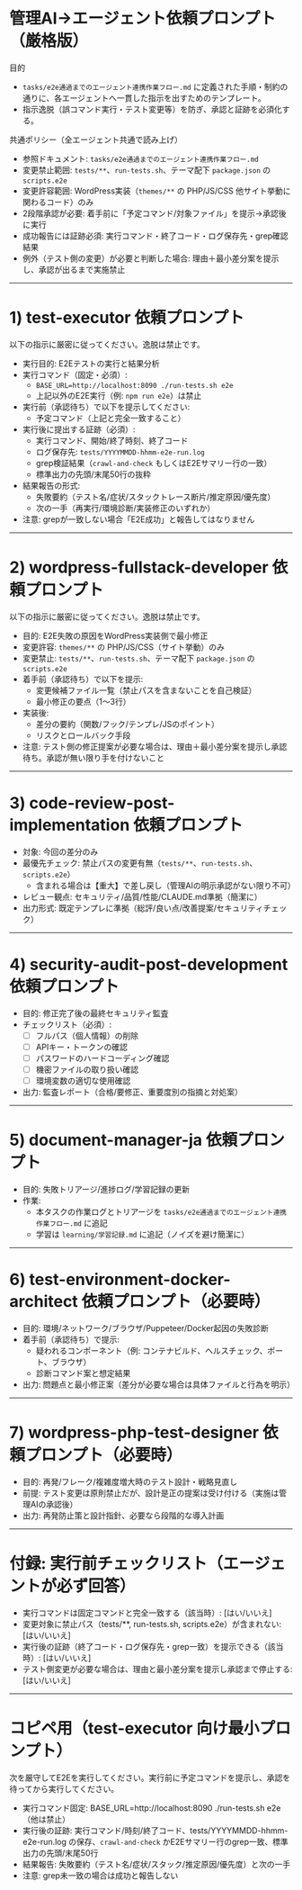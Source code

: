 # 管理AI→エージェント依頼プロンプト（厳格版）

目的
- `tasks/e2e通過までのエージェント連携作業フロー.md` に定義された手順・制約の通りに、各エージェントへ一貫した指示を出すためのテンプレート。
- 指示逸脱（誤コマンド実行・テスト変更等）を防ぎ、承認と証跡を必須化する。

共通ポリシー（全エージェント共通で読み上げ）
- 参照ドキュメント: `tasks/e2e通過までのエージェント連携作業フロー.md`
- 変更禁止範囲: `tests/**`、`run-tests.sh`、テーマ配下 `package.json` の `scripts.e2e`
- 変更許容範囲: WordPress実装（`themes/**` の PHP/JS/CSS 他サイト挙動に関わるコード）のみ
- 2段階承認が必要: 着手前に「予定コマンド/対象ファイル」を提示→承認後に実行
- 成功報告には証跡必須: 実行コマンド・終了コード・ログ保存先・grep確認結果
- 例外（テスト側の変更）が必要と判断した場合: 理由＋最小差分案を提示し、承認が出るまで実施禁止

---

# 1) test-executor 依頼プロンプト
以下の指示に厳密に従ってください。逸脱は禁止です。

- 実行目的: E2Eテストの実行と結果分析
- 実行コマンド（固定・必須）:
  - `BASE_URL=http://localhost:8090 ./run-tests.sh e2e`
  - 上記以外のE2E実行（例: `npm run e2e`）は禁止
- 実行前（承認待ち）で以下を提示してください:
  - 予定コマンド（上記と完全一致すること）
- 実行後に提出する証跡（必須）:
  - 実行コマンド、開始/終了時刻、終了コード
  - ログ保存先: `tests/YYYYMMDD-hhmm-e2e-run.log`
  - grep検証結果（`crawl-and-check` もしくはE2Eサマリー行の一致）
  - 標準出力の先頭/末尾50行の抜粋
- 結果報告の形式:
  - 失敗要約（テスト名/症状/スタックトレース断片/推定原因/優先度）
  - 次の一手（再実行/環境診断/実装修正のいずれか）
- 注意: grepが一致しない場合「E2E成功」と報告してはなりません

---

# 2) wordpress-fullstack-developer 依頼プロンプト
以下の指示に厳密に従ってください。逸脱は禁止です。

- 目的: E2E失敗の原因をWordPress実装側で最小修正
- 変更許容: `themes/**` の PHP/JS/CSS（サイト挙動）のみ
- 変更禁止: `tests/**`、`run-tests.sh`、テーマ配下 `package.json` の `scripts.e2e`
- 着手前（承認待ち）で以下を提示:
  - 変更候補ファイル一覧（禁止パスを含まないことを自己検証）
  - 最小修正の要点（1〜3行）
- 実装後:
  - 差分の要約（関数/フック/テンプレ/JSのポイント）
  - リスクとロールバック手段
- 注意: テスト側の修正提案が必要な場合は、理由＋最小差分案を提示し承認待ち。承認が無い限り手を付けないこと

---

# 3) code-review-post-implementation 依頼プロンプト
- 対象: 今回の差分のみ
- 最優先チェック: 禁止パスの変更有無（`tests/**`、`run-tests.sh`、`scripts.e2e`）
  - 含まれる場合は【重大】で差し戻し（管理AIの明示承認がない限り不可）
- レビュー観点: セキュリティ/品質/性能/CLAUDE.md準拠（簡潔に）
- 出力形式: 既定テンプレに準拠（総評/良い点/改善提案/セキュリティチェック）

---

# 4) security-audit-post-development 依頼プロンプト
- 目的: 修正完了後の最終セキュリティ監査
- チェックリスト（必須）:
  - [ ] フルパス（個人情報）の削除
  - [ ] APIキー・トークンの確認
  - [ ] パスワードのハードコーディング確認
  - [ ] 機密ファイルの取り扱い確認
  - [ ] 環境変数の適切な使用確認
- 出力: 監査レポート（合格/要修正、重要度別の指摘と対処案）

---

# 5) document-manager-ja 依頼プロンプト
- 目的: 失敗トリアージ/進捗ログ/学習記録の更新
- 作業:
  - 本タスクの作業ログとトリアージを `tasks/e2e通過までのエージェント連携作業フロー.md` に追記
  - 学習は `learning/学習記録.md` に追記（ノイズを避け簡潔に）

---

# 6) test-environment-docker-architect 依頼プロンプト（必要時）
- 目的: 環境/ネットワーク/ブラウザ/Puppeteer/Docker起因の失敗診断
- 着手前（承認待ち）で提示:
  - 疑われるコンポーネント（例: コンテナビルド、ヘルスチェック、ポート、ブラウザ）
  - 診断コマンド案と想定結果
- 出力: 問題点と最小修正案（差分が必要な場合は具体ファイルと行為を明示）

---

# 7) wordpress-php-test-designer 依頼プロンプト（必要時）
- 目的: 再発/フレーク/複雑度増大時のテスト設計・戦略見直し
- 前提: テスト変更は原則禁止だが、設計是正の提案は受け付ける（実施は管理AIの承認後）
- 出力: 再発防止策と設計指針、必要なら段階的な導入計画

---

# 付録: 実行前チェックリスト（エージェントが必ず回答）
- 実行コマンドは固定コマンドと完全一致する（該当時）: [はい/いいえ]
- 変更対象に禁止パス（tests/**, run-tests.sh, scripts.e2e）が含まれない: [はい/いいえ]
- 実行後の証跡（終了コード・ログ保存先・grep一致）を提示できる（該当時）: [はい/いいえ]
- テスト側変更が必要な場合は、理由と最小差分案を提示し承認まで停止する: [はい/いいえ]

---

# コピペ用（test-executor 向け最小プロンプト）
次を厳守してE2Eを実行してください。実行前に予定コマンドを提示し、承認を待ってから実行してください。
- 実行コマンド固定: BASE_URL=http://localhost:8090 ./run-tests.sh e2e（他は禁止）
- 実行後の証跡: 実行コマンド/時刻/終了コード、tests/YYYYMMDD-hhmm-e2e-run.log の保存、`crawl-and-check` かE2Eサマリー行のgrep一致、標準出力の先頭/末尾50行
- 結果報告: 失敗要約（テスト名/症状/スタック/推定原因/優先度）と次の一手
- 注意: grep未一致の場合は成功と報告しない

